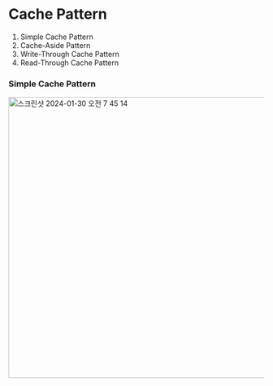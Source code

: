 # Cache Pattern

1. Simple Cache Pattern
2. Cache-Aside Pattern
3. Write-Through Cache Pattern
4. Read-Through Cache Pattern

### Simple Cache Pattern
<img width="552" alt="스크린샷 2024-01-30 오전 7 45 14" src="https://github.com/ixtears23/memo/assets/31694500/c4603813-3251-47e8-90a2-18ab322573c5">
